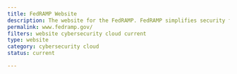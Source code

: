 ```yaml
---
title: FedRAMP Website
description: The website for the FedRAMP. FedRAMP simplifies security for the digital age by providing a standardized approach to security for the cloud.
permalink: www.fedramp.gov/
filters: website cybersecurity cloud current
type: website
category: cybersecurity cloud
status: current

---
```

